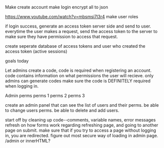 Make create account
make login
encrypt all to json

https://www.youtube.com/watch?v=mbsmsi7l3r4
make user roles

if login success, generate an access token server side and send to user. everytime the user makes a request, send the access token to the server to make sure they have permission to access that request.

create seperate database of access tokens and user who created the access token (active sessions)

goals today

Let admins create a code, code is required when registering an account. code contains information on what permissions the user will recieve. only admins can generate codes
make sure the code is DEFINITELY required when logging in.

Admin perms
perms 1
perms 2
perms 3

create an admin panel that can see the list of users and their perms.
be able to change users perms.
be able to delete and add users.

start off by cleaning up code--comments, variable names, error messages
refresh on how forms work regarding refreshing page, and going to another page on submit.
make sure that if you try to access a page without logging in, you are redirected.
figure out most secure way of loading in admin page. /admin or innerHTML?
